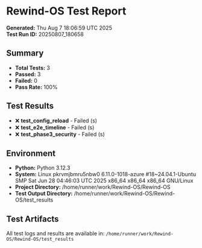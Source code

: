 # Rewind-OS Test Report

**Generated:** Thu Aug  7 18:06:59 UTC 2025  
**Test Run ID:** 20250807_180658

## Summary

- **Total Tests:** 3
- **Passed:** 3
- **Failed:** 0
- **Pass Rate:** 100%

## Test Results

- ❌ **test_config_reload** - Failed (s)
- ❌ **test_e2e_timeline** - Failed (s)
- ❌ **test_phase3_security** - Failed (s)

## Environment

- **Python:** Python 3.12.3
- **System:** Linux pkrvmjbmru5nbw0 6.11.0-1018-azure #18~24.04.1-Ubuntu SMP Sat Jun 28 04:46:03 UTC 2025 x86_64 x86_64 x86_64 GNU/Linux
- **Project Directory:** /home/runner/work/Rewind-OS/Rewind-OS
- **Test Output Directory:** /home/runner/work/Rewind-OS/Rewind-OS/test_results

## Test Artifacts

All test logs and results are available in: `/home/runner/work/Rewind-OS/Rewind-OS/test_results`
